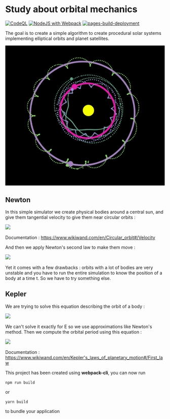 # Study about orbital mechanics

[![CodeQL](https://github.com/BarthPaleologue/orbitalStudy/actions/workflows/codeql.yml/badge.svg)](https://github.com/BarthPaleologue/orbitalStudy/actions/workflows/codeql.yml)
[![NodeJS with Webpack](https://github.com/BarthPaleologue/orbitalStudy/actions/workflows/webpack.yml/badge.svg)](https://github.com/BarthPaleologue/orbitalStudy/actions/workflows/webpack.yml)
[![pages-build-deployment](https://github.com/BarthPaleologue/orbitalStudy/actions/workflows/pages/pages-build-deployment/badge.svg)](https://github.com/BarthPaleologue/orbitalStudy/actions/workflows/pages/pages-build-deployment)

The goal is to create a simple algorithm to create procedural solar systems implementing elliptical orbits and planet satellites.

![showcase](https://github.com/BarthPaleologue/orbitalStudy/blob/master/imgs/demo1.png)

## Newton

In this simple simulator we create physical bodies around a central sun, and give them tangential velocity to give them near circular orbits :

<img src="https://render.githubusercontent.com/render/math?math=v = \sqrt{ \frac{GM}{r} }">

Documentation : https://www.wikiwand.com/en/Circular_orbit#/Velocity

And then we apply Newton's second law to make them move : 

<img src="https://render.githubusercontent.com/render/math?math=a = \frac{Gm_s}{r^2}">

Yet it comes with a few drawbacks : orbits with a lot of bodies are very unstable and you have to run the entire simulation to know the position of a body at a time t. So we have to try something else.

## Kepler

We are trying to solve this equation describing the orbit of a body :

<img src="https://render.githubusercontent.com/render/math?math=M = E - \epsilon sinE">

We can't solve it exactly for E so we use approximations like Newton's method. Then we compute the orbital period using this equation :

<img src="https://render.githubusercontent.com/render/math?math=T = 2\pi a \sqrt { \frac{a}{G(m_b + m_s)} }">

Documentation : https://www.wikiwand.com/en/Kepler's_laws_of_planetary_motion#/First_law


This project has been created using **webpack-cli**, you can now run

```
npm run build
```

or

```
yarn build
```

to bundle your application
